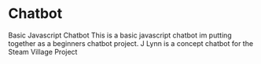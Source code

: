# Chatbot
Basic Javascript Chatbot
This is a basic javascript chatbot im putting together as a beginners chatbot project.
J Lynn is a concept chatbot for the Steam Village Project
